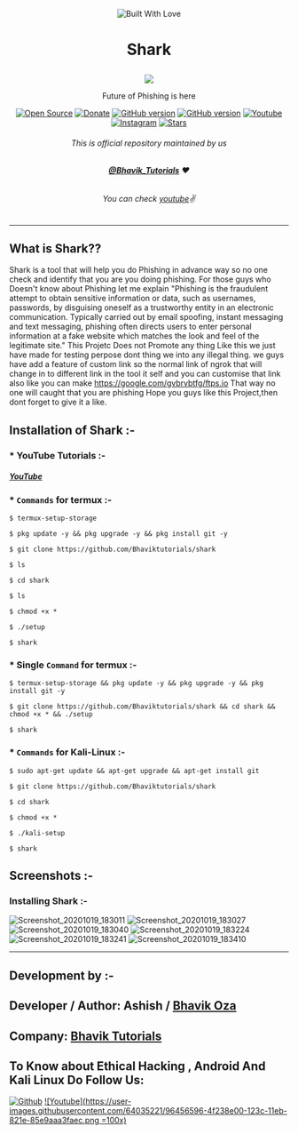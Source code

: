 <p align="center"><a><img title="Built With Love" src="https://forthebadge.com/images/badges/60-percent-of-the-time-works-every-time.svg"> </a>

# <p align="center">Shark
<p align="center">
  <img src="https://user-images.githubusercontent.com/64035221/92106331-df7b5000-ee01-11ea-9f16-c0a62a027b27.jpg">
</p>
<p align="center">Future of Phishing is here
<p align="center">
<a href="https://github.com/Bhaviktutorials"><img title="Open Source" src="https://img.shields.io/badge/Open%20Source-%E2%99%A5-red" ></a>
 <a href="https://paypal.me/bhavikoza"><img title="Donate" src="https://img.shields.io/badge/Donate-PayPal-blue" ></a>
 <a href="https://github.com/Bhaviktutorials/shark"><img title="GitHub version" src="https://d25lcipzij17d.cloudfront.net/badge.svg?id=gh&type=6&v=1.0.0&x2=0" ></a>
<a href="https://github.com/Bhaviktutorials"><img title="GitHub version" src="https://img.shields.io/github/license/Bhaviktutorials/T-Remix?color=Brightgree" ></a>
 <a href="https://www.youtube.com/channel/UCMhYgk0-nIHHtnRNkL9zpgQ"><img alt="Youtube" src="https://img.shields.io/badge/Youtube-Bhavik Tutorials-green"/></a>
 <a href="https://instagram.com/bhavik_tutorials"><img alt="Instagram" src="https://img.shields.io/badge/Instagram-Bhavik_Tutorials-ff69b4"/></a>
 <a href="https://github.com/Bhaviktutorials"><img title="Stars" src="https://img.shields.io/github/stars/Bhaviktutorials/shark?style=social" ></a>
</p>

###### <p align="center">*This is official repository maintained by us*
###### <p align="center"> *[**@Bhavik_Tutorials**](https://www.instagram.com/bhavik_tutorials/) ❤️*
###### <p align="center"> *You can check [youtube](https://www.youtube.com/channel/UCMhYgk0-nIHHtnRNkL9zpgQ)✌*
---

## What is Shark??

Shark is a tool that will help you do Phishing in advance way so no one check and identify that you are you doing phishing.
For those guys who Doesn't know about Phishing let me explain "Phishing is the fraudulent attempt to obtain sensitive information or data, such as usernames, passwords, by disguising oneself as a trustworthy entity in an electronic communication. Typically carried out by email spoofing, instant messaging and text messaging, phishing often directs users to enter personal information at a fake website which matches the look and feel of the legitimate site."
This Projetc Does not Promote any thing Like this we just have made for testing perpose dont thing we into any illegal thing.
we guys have add a feature of custom link so the normal link of ngrok that will change in to different link in the tool it self and you can customise that link also like you can make https://google.com/gvbrvbtfg/ftps.io
That way no one will caught that you are phishing
Hope you guys like this Project,then dont forget to give it a like.

## Installation of Shark :-

### * YouTube Tutorials :-

##### [YouTube](https://www.youtube.com/watch?v=_OWkSxIzTTg&t=8s)

### * `Commands` for termux :-
```
$ termux-setup-storage

$ pkg update -y && pkg upgrade -y && pkg install git -y

$ git clone https://github.com/Bhaviktutorials/shark

$ ls

$ cd shark

$ ls

$ chmod +x *

$ ./setup

$ shark
```

### * Single `Command` for termux :-
```
$ termux-setup-storage && pkg update -y && pkg upgrade -y && pkg install git -y

$ git clone https://github.com/Bhaviktutorials/shark && cd shark && chmod +x * && ./setup

$ shark
```
### * `Commands` for Kali-Linux :-
```
$ sudo apt-get update && apt-get upgrade && apt-get install git

$ git clone https://github.com/Bhaviktutorials/shark

$ cd shark

$ chmod +x *

$ ./kali-setup

$ shark
```
## Screenshots :-

### Installing Shark :-
![Screenshot_20201019_183011](https://user-images.githubusercontent.com/64035221/96455162-74af9800-123a-11eb-8499-b59505159c14.jpg)
![Screenshot_20201019_183027](https://user-images.githubusercontent.com/64035221/96455166-75e0c500-123a-11eb-9c78-9b84281c2bdd.jpg)
![Screenshot_20201019_183040](https://user-images.githubusercontent.com/64035221/96455167-76795b80-123a-11eb-8fe6-4cf1e95cb393.jpg)
![Screenshot_20201019_183224](https://user-images.githubusercontent.com/64035221/96455170-7711f200-123a-11eb-94bd-745deed33954.jpg)
![Screenshot_20201019_183241](https://user-images.githubusercontent.com/64035221/96455173-77aa8880-123a-11eb-9f76-a0d233d911bf.jpg)
![Screenshot_20201019_183410](https://user-images.githubusercontent.com/64035221/96455176-78431f00-123a-11eb-99ce-39082da3fed8.jpg)

***

## Development by :-

## Developer / Author: Ashish / [Bhavik Oza](https://github.com/Bhaviktutorials/)

## Company: [Bhavik Tutorials](https://www.youtube.com/bhaviktutorials)


## To Know about Ethical Hacking , Android And Kali Linux Do Follow Us:

[![Github](https://github.frapsoft.com/social/github.png)](https://github.com/Bhaviktutorials/)
[![Youtube](https://user-images.githubusercontent.com/64035221/96456596-4f238e00-123c-11eb-821e-85e9aaa3faec.png =100x)](https://www.youtube.com/channel/UCMhYgk0-nIHHtnRNkL9zpgQ)
